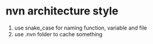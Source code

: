 # nvn architecture style
1. use snake_case for naming function, variable and file
2. use .nvn folder to cache something